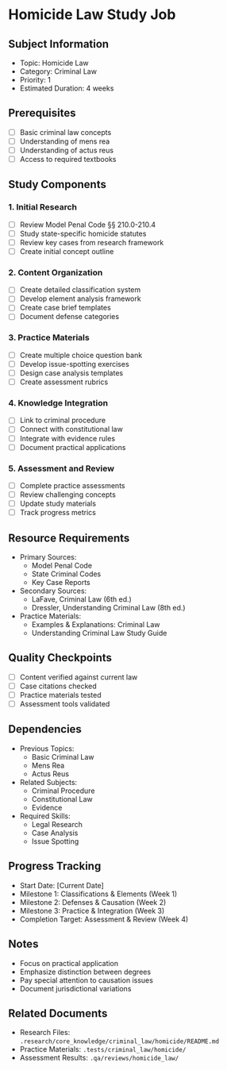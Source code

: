 # Homicide Law Study Job

## Subject Information
- Topic: Homicide Law
- Category: Criminal Law
- Priority: 1
- Estimated Duration: 4 weeks

## Prerequisites
- [ ] Basic criminal law concepts
- [ ] Understanding of mens rea
- [ ] Understanding of actus reus
- [ ] Access to required textbooks

## Study Components

### 1. Initial Research
- [ ] Review Model Penal Code §§ 210.0-210.4
- [ ] Study state-specific homicide statutes
- [ ] Review key cases from research framework
- [ ] Create initial concept outline

### 2. Content Organization
- [ ] Create detailed classification system
- [ ] Develop element analysis framework
- [ ] Create case brief templates
- [ ] Document defense categories

### 3. Practice Materials
- [ ] Create multiple choice question bank
- [ ] Develop issue-spotting exercises
- [ ] Design case analysis templates
- [ ] Create assessment rubrics

### 4. Knowledge Integration
- [ ] Link to criminal procedure
- [ ] Connect with constitutional law
- [ ] Integrate with evidence rules
- [ ] Document practical applications

### 5. Assessment and Review
- [ ] Complete practice assessments
- [ ] Review challenging concepts
- [ ] Update study materials
- [ ] Track progress metrics

## Resource Requirements
- Primary Sources:
  - Model Penal Code
  - State Criminal Codes
  - Key Case Reports
- Secondary Sources:
  - LaFave, Criminal Law (6th ed.)
  - Dressler, Understanding Criminal Law (8th ed.)
- Practice Materials:
  - Examples & Explanations: Criminal Law
  - Understanding Criminal Law Study Guide

## Quality Checkpoints
- [ ] Content verified against current law
- [ ] Case citations checked
- [ ] Practice materials tested
- [ ] Assessment tools validated

## Dependencies
- Previous Topics:
  - Basic Criminal Law
  - Mens Rea
  - Actus Reus
- Related Subjects:
  - Criminal Procedure
  - Constitutional Law
  - Evidence
- Required Skills:
  - Legal Research
  - Case Analysis
  - Issue Spotting

## Progress Tracking
- Start Date: [Current Date]
- Milestone 1: Classifications & Elements (Week 1)
- Milestone 2: Defenses & Causation (Week 2)
- Milestone 3: Practice & Integration (Week 3)
- Completion Target: Assessment & Review (Week 4)

## Notes
- Focus on practical application
- Emphasize distinction between degrees
- Pay special attention to causation issues
- Document jurisdictional variations

## Related Documents
- Research Files: `.research/core_knowledge/criminal_law/homicide/README.md`
- Practice Materials: `.tests/criminal_law/homicide/`
- Assessment Results: `.qa/reviews/homicide_law/` 